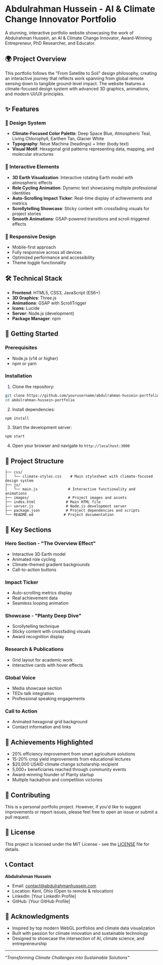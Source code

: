 # Abdulrahman Hussein - AI & Climate Change Innovator Portfolio

A stunning, interactive portfolio website showcasing the work of Abdulrahman Hussein, an AI & Climate Change Innovator, Award-Winning Entrepreneur, PhD Researcher, and Educator.

## 🌍 Project Overview

This portfolio follows the "From Satellite to Soil" design philosophy, creating an interactive journey that reflects work spanning from global remote sensing down to tangible ground-level impact. The website features a climate-focused design system with advanced 3D graphics, animations, and modern UI/UX principles.

## ✨ Features

### 🎨 Design System
- **Climate-Focused Color Palette**: Deep Space Blue, Atmospheric Teal, Living Chlorophyll, Earthen Tan, Glacier White
- **Typography**: Neue Machina (headings) + Inter (body text)
- **Visual Motif**: Hexagonal grid patterns representing data, mapping, and molecular structures

### 🚀 Interactive Elements
- **3D Earth Visualization**: Interactive rotating Earth model with atmospheric effects
- **Role Cycling Animation**: Dynamic text showcasing multiple professional identities
- **Auto-Scrolling Impact Ticker**: Real-time display of achievements and metrics
- **Scrollytelling Showcase**: Sticky content with crossfading visuals for project stories
- **Smooth Animations**: GSAP-powered transitions and scroll-triggered effects

### 📱 Responsive Design
- Mobile-first approach
- Fully responsive across all devices
- Optimized performance and accessibility
- Theme toggle functionality

## 🛠️ Technical Stack

- **Frontend**: HTML5, CSS3, JavaScript (ES6+)
- **3D Graphics**: Three.js
- **Animations**: GSAP with ScrollTrigger
- **Icons**: Lucide
- **Server**: Node.js (development)
- **Package Manager**: npm

## 🚀 Getting Started

### Prerequisites
- Node.js (v14 or higher)
- npm or yarn

### Installation

1. Clone the repository:
```bash
git clone https://github.com/yourusername/abdulrahman-hussein-portfolio.git
cd abdulrahman-hussein-portfolio
```

2. Install dependencies:
```bash
npm install
```

3. Start the development server:
```bash
npm start
```

4. Open your browser and navigate to `http://localhost:3000`

## 📁 Project Structure

```
├── css/
│   └── climate-styles.css    # Main stylesheet with climate-focused design system
├── js/
│   └── main.js              # Interactive functionality and animations
├── images/                  # Project images and assets
├── index.html              # Main HTML file
├── server.js               # Node.js development server
├── package.json            # Project dependencies and scripts
└── README.md              # Project documentation
```

## 🎯 Key Sections

### Hero Section - "The Overview Effect"
- Interactive 3D Earth model
- Animated role cycling
- Climate-themed gradient backgrounds
- Call-to-action buttons

### Impact Ticker
- Auto-scrolling metrics display
- Real achievement data
- Seamless looping animation

### Showcase - "Planty Deep Dive"
- Scrollytelling technique
- Sticky content with crossfading visuals
- Award recognition display

### Research & Publications
- Grid layout for academic work
- Interactive cards with hover effects

### Global Voice
- Media showcase section
- TEDx talk integration
- Professional speaking engagements

### Call to Action
- Animated hexagonal grid background
- Contact information and links

## 🌟 Achievements Highlighted

- 20% efficiency improvement from smart agriculture solutions
- 15-20% crop yield improvements from educational lectures
- $20,000 USAID climate change scholarship recipient
- 5,000+ beneficiaries reached through community events
- Award-winning founder of Planty startup
- Multiple hackathon and competition victories

## 🤝 Contributing

This is a personal portfolio project. However, if you'd like to suggest improvements or report issues, please feel free to open an issue or submit a pull request.

## 📄 License

This project is licensed under the MIT License - see the [LICENSE](LICENSE) file for details.

## 📞 Contact

**Abdulrahman Hussein**
- Email: [contact@abdulrahmanhussein.com](mailto:contact@abdulrahmanhussein.com)
- Location: Kent, Ohio (Open to remote & relocation)
- LinkedIn: [Your LinkedIn Profile]
- GitHub: [Your GitHub Profile]

## 🙏 Acknowledgments

- Inspired by top modern WebGL portfolios and climate data visualization
- Built with passion for climate innovation and sustainable technology
- Designed to showcase the intersection of AI, climate science, and entrepreneurship

---

*"Transforming Climate Challenges into Sustainable Solutions"*
